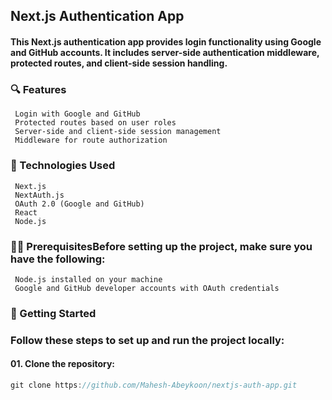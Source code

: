 ## Next.js Authentication App

#### This Next.js authentication app provides login functionality using Google and GitHub accounts. It includes server-side authentication middleware, protected routes, and client-side session handling.

### 🔍 Features 
```  console
 Login with Google and GitHub
 Protected routes based on user roles
 Server-side and client-side session management
 Middleware for route authorization
```

### 🚀 Technologies Used 
```  console
 Next.js
 NextAuth.js
 OAuth 2.0 (Google and GitHub)
 React
 Node.js
```
### 👨‍💻 PrerequisitesBefore setting up the project, make sure you have the following:
```  console
 Node.js installed on your machine
 Google and GitHub developer accounts with OAuth credentials
```

### 🔐 Getting Started
### Follow these steps to set up and run the project locally:

#### 01. Clone the repository:
```jsx harmony
git clone https://github.com/Mahesh-Abeykoon/nextjs-auth-app.git

```

